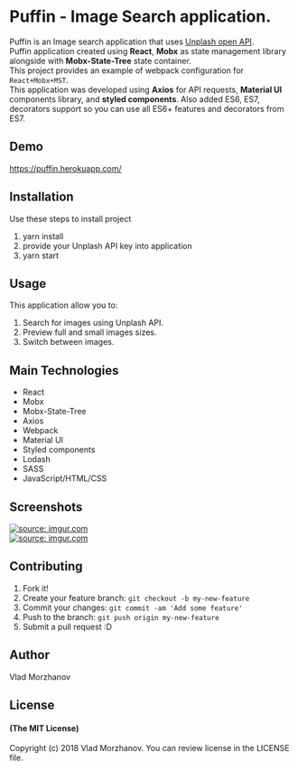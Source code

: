# Puffin - Image Search application.

Puffin is an Image search application that uses <a href="https://unsplash.com/" target="_blank">Unplash open API</a>.<br>
Puffin application created using <b>React</b>, <b>Mobx</b> as state management library alongside with <b>Mobx-State-Tree</b> state container.<br>
This project provides an example of webpack configuration for `React+Mobx+MST`.<br>
This application was developed using <b>Axios</b> for API requests, <b>Material UI</b> components library, and <b>styled components</b>. Also added ES6, ES7, decorators support so you can use all ES6+ features and decorators from ES7.

## Demo

https://puffin.herokuapp.com/

## Installation

Use these steps to install project
1. yarn install
2. provide your Unplash API key into application
3. yarn start

## Usage

This application allow you to:
1. Search for images using Unplash API.
2. Preview full and small images sizes.
3. Switch between images.

## Main Technologies

* React
* Mobx
* Mobx-State-Tree
* Axios
* Webpack
* Material UI
* Styled components
* Lodash
* SASS
* JavaScript/HTML/CSS

## Screenshots

<a href="https://imgur.com/0eRcJW3"><img src="https://i.imgur.com/0eRcJW3l.png" title="source: imgur.com" /></a>
<br>
<a href="https://imgur.com/27eeq6B"><img src="https://i.imgur.com/27eeq6Bl.png?2" title="source: imgur.com" /></a>

## Contributing

1. Fork it!
2. Create your feature branch: `git checkout -b my-new-feature`
3. Commit your changes: `git commit -am 'Add some feature'`
4. Push to the branch: `git push origin my-new-feature`
5. Submit a pull request :D

## Author

Vlad Morzhanov

## License

#### (The MIT License)

Copyright (c) 2018 Vlad Morzhanov.
You can review license in the LICENSE file.
